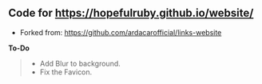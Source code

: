## Code for https://hopefulruby.github.io/website/

- Forked from: https://github.com/ardacarofficial/links-website



**To-Do**
> - Add Blur to background.
> - Fix the Favicon.
